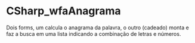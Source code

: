 # CSharp_wfaAnagrama
Dois forms, um calcula o anagrama da palavra, o outro (cadeado) monta e faz a busca em uma lista indicando a combinação de letras e números.
